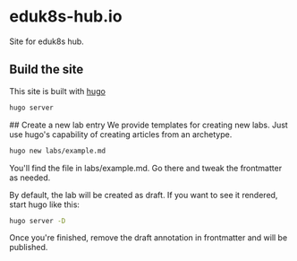 # eduk8s-hub.io

Site for eduk8s hub.

## Build the site
This site is built with [hugo](https://gethugo.io)

```bash
hugo server
```

## Create a new lab entry
We provide templates for creating new labs. Just use hugo's capability of creating articles from an archetype.

```bash
hugo new labs/example.md
```

You'll find the file in labs/example.md. Go there and tweak the frontmatter as needed.

By default, the lab will be created as draft. If you want to see it rendered, start hugo like this:

```bash
hugo server -D
```

Once you're finished, remove the draft annotation in frontmatter and will be published.